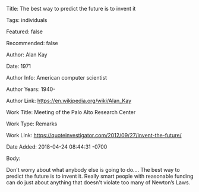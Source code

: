 Title:  The best way to predict the future is to invent it

Tags:   individuals

Featured: false

Recommended: false

Author: Alan Kay

Date:   1971

Author Info: American computer scientist

Author Years: 1940-

Author Link: https://en.wikipedia.org/wiki/Alan_Kay

Work Title: Meeting of the Palo Alto Research Center

Work Type: Remarks

Work Link: https://quoteinvestigator.com/2012/09/27/invent-the-future/

Date Added: 2018-04-24 08:44:31 -0700

Body: 

Don't worry about what anybody else is going to do.... The best way to predict the future is to invent it. Really smart people with reasonable funding can do just about anything that doesn't violate too many of Newton’s Laws.

